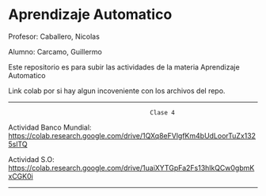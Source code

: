 # Aprendizaje Automatico
Profesor: Caballero, Nicolas

Alumno: Carcamo, Guillermo

Este repositorio es para subir las actividades de la materia Aprendizaje Automatico

Link colab por si hay algun incoveniente con los archivos del repo.

--------------

                                            Clase 4
                                            
Actividad Banco Mundial: https://colab.research.google.com/drive/1QXq8eFVlgfKm4bUdLoorTuZx1325slTQ 

Actividad S.O: https://colab.research.google.com/drive/1uaiXYTGpFa2Fs13hlkQCw0gbmKxCGK0i

-------



